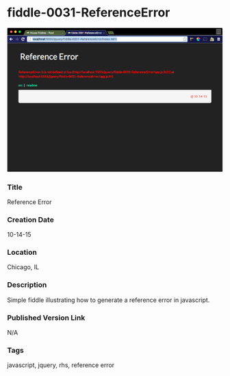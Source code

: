 fiddle-0031-ReferenceError
======

![Screenshot](screenshot.png)


### Title

Reference Error


### Creation Date

10-14-15


### Location

Chicago, IL


### Description

Simple fiddle illustrating how to generate a reference error in javascript.


### Published Version Link

N/A


### Tags

javascript, jquery, rhs, reference error
